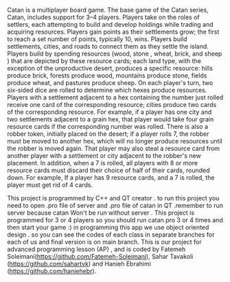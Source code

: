 Catan  is a multiplayer board game. The base game of the Catan series, Catan, includes support for 3–4 players.  Players take on the roles of settlers, each attempting to build and develop holdings while trading and acquiring resources. Players gain points as their settlements grow; the first to reach a set number of points, typically 10, wins.
Players build settlements, cities, and roads to connect them as they settle the island.
Players build by spending resources (wood, stone , wheat, brick, and sheep ) that are depicted by these resource cards; each land type, with the exception of the unproductive desert, produces a specific resource: hills produce brick, forests produce wood, mountains produce stone, fields produce wheat, and pastures produce sheep. On each player's turn, two six-sided dice are rolled to determine which hexes produce resources. Players with a settlement adjacent to a hex containing the number just rolled receive one card of the corresponding resource; cities produce two cards of the corresponding resource. For example, if a player has one city and two settlements adjacent to a grain hex, that player would take four grain resource cards if the corresponding number was rolled.
There is also a robber token, initially placed on the desert; if a player rolls 7, the robber must be moved to another hex, which will no longer produce resources until the robber is moved again. That player may also steal a resource card from another player with a settlement or city adjacent to the robber's new placement. In addition, when a 7 is rolled, all players with 8 or more resource cards must discard their choice of half of their cards, rounded down. For example, If a player has 9 resource cards, and a 7 is rolled, the player must get rid of 4 cards.

This project is programmed by C++ and QT creator  . 
to run this project you need to open .pro file of server and .pro file of catan  in QT .remember to run server because catan Won't be run without server . This project is programmed for 3 or 4 players so you should run catan.pro 3 or 4 times and then start your game :) 
in programming this app we use object oriented design . so you can see the codes of each class in separate branches for each of us and final version is on main branch.
This is our project for advanced programming lesson (AP) , and is coded by
 Fatemeh Soleimani(https://github.com/Fatemeh-Soleimani),
 Sahar Tavakoli (https://github.com/sahartvk) and 
Hanieh Ebrahimi (https://github.com/haniehebr).


